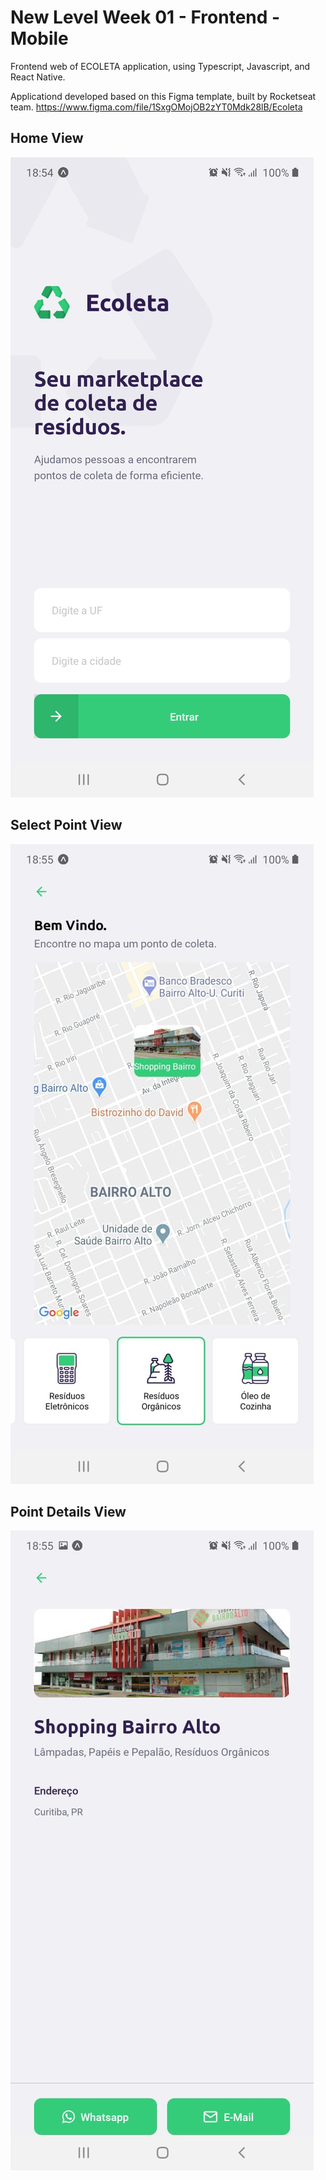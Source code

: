 # New Level Week 01 - Frontend - Mobile

Frontend web of ECOLETA application, using Typescript, Javascript, and React Native.

Applicationd developed based on this Figma template, built by Rocketseat team.
https://www.figma.com/file/1SxgOMojOB2zYT0Mdk28lB/Ecoleta

## Home View
![alt text](https://github.com/marcosem/nlw01-frontend-mobile/blob/master/Mobile_HomeView.jpeg?raw=true)

## Select Point View
![alt text](https://github.com/marcosem/nlw01-frontend-mobile/blob/master/Mobile_SelectPointView.jpeg?raw=true)

## Point Details View
![alt text](https://github.com/marcosem/nlw01-frontend-mobile/blob/master/Mobile_PointDetailView.jpeg?raw=true)
